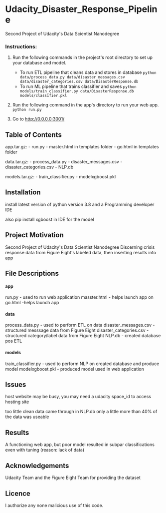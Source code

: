 # Udacity_Disaster_Response_Pipeline
Second Project of Udacity's Data Scientist Nanodegree


### Instructions:
1. Run the following commands in the project's root directory to set up your database and model.

    - To run ETL pipeline that cleans data and stores in database
        `python data/process_data.py data/disaster_messages.csv data/disaster_categories.csv data/DisasterResponse.db`
    - To run ML pipeline that trains classifier and saves
        `python models/train_classifier.py data/DisasterResponse.db models/classifier.pkl`

2. Run the following command in the app's directory to run your web app.
    `python run.py`

3. Go to http://0.0.0.0:3001/


## Table of Contents

app.tar.gz: - run.py
            - master.html in templates folder
            - go.html in templates folder

data.tar.gz: - process_data.py
             - disaster_messages.csv
             - disaster_categories.csv
             - NLP.db

models.tar.gz: - train_classifier.py
               - modelxgboost.pkl
               
               
## Installation

install latest version of python version 3.8 and a Programming developer IDE

also pip install xgboost in IDE for the model


## Project Motivation

Second Project of Udacity's Data Scientist Nanodegree
Discerning crisis response data from Figure Eight's labeled data, then inserting results into app


## File Descriptions

#### app
run.py - used to run web application
masster.html - helps launch app on
go.html -helps launch app

#### data
process_data.py - used to perform ETL on data
disaster_messages.csv - structured messsage data from Figure Eight
disaster_categories.csv - structured category/label data from Figure Eight
NLP.db - created database pos ETL

#### models
train_classifier.py - used to perform NLP on created database and produce model
modelxgboost.pkl - produced model used in web application


## Issues

host website may be busy, you may need a udacity space_id to access hosting site

too little clean data came through in NLP.db only a little more than 40% of the data was useable


## Results

A functioning web app, but poor model resulted in subpar classifications even with tuning (reason: lack of data)


## Acknowledgements

Udacity Team and the Figure Eight Team for providing the dataset


## Licence

I authorize any none malicious use of this code.
